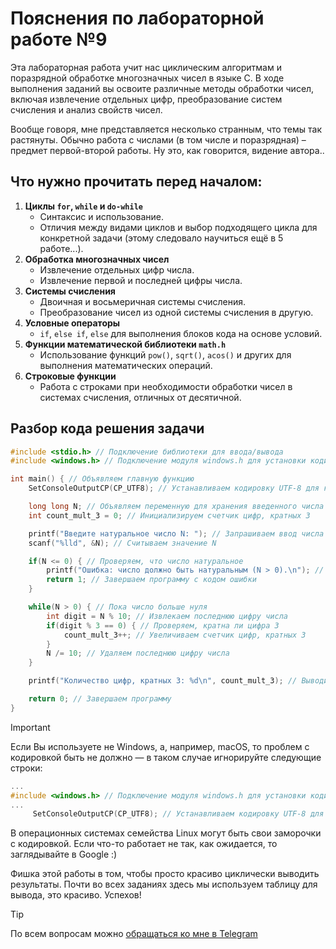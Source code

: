 # Пояснения по лабораторной работе №9

Эта лабораторная работа учит нас циклическим алгоритмам и поразрядной обработке многозначных чисел в языке C. В ходе выполнения заданий вы освоите различные методы обработки чисел, включая извлечение отдельных цифр, преобразование систем счисления и анализ свойств чисел.

Вообще говоря, мне представляется несколько странным, что темы так растянуты. Обычно работа с числами (в том числе и поразрядная) – предмет первой-второй работы. Ну это, как говорится, видение автора..

## Что нужно прочитать перед началом:
1. **Циклы `for`, `while` и `do-while`**
   - Синтаксис и использование.
   - Отличия между видами циклов и выбор подходящего цикла для конкретной задачи (этому следовало научиться ещё в 5 работе...).
2. **Обработка многозначных чисел**
   - Извлечение отдельных цифр числа.
   - Извлечение первой и последней цифры числа.
3. **Системы счисления**
   - Двоичная и восьмеричная системы счисления.
   - Преобразование чисел из одной системы счисления в другую.
4. **Условные операторы**
   - `if`, `else if`, `else` для выполнения блоков кода на основе условий.
5. **Функции математической библиотеки `math.h`**
   - Использование функций `pow()`, `sqrt()`, `acos()` и других для выполнения математических операций.
6. **Строковые функции**
   - Работа с строками при необходимости обработки чисел в системах счисления, отличных от десятичной.


## Разбор кода решения задачи

```c
#include <stdio.h> // Подключение библиотеки для ввода/вывода
#include <windows.h> // Подключение модуля windows.h для установки кодировки вывода

int main() { // Объявляем главную функцию
    SetConsoleOutputCP(CP_UTF8); // Устанавливаем кодировку UTF-8 для корректного отображения русских символов

    long long N; // Объявляем переменную для хранения введенного числа
    int count_mult_3 = 0; // Инициализируем счетчик цифр, кратных 3

    printf("Введите натуральное число N: "); // Запрашиваем ввод числа
    scanf("%lld", &N); // Считываем значение N

    if(N <= 0) { // Проверяем, что число натуральное
        printf("Ошибка: число должно быть натуральным (N > 0).\n"); // Выводим сообщение об ошибке
        return 1; // Завершаем программу с кодом ошибки
    }

    while(N > 0) { // Пока число больше нуля
        int digit = N % 10; // Извлекаем последнюю цифру числа
        if(digit % 3 == 0) { // Проверяем, кратна ли цифра 3
            count_mult_3++; // Увеличиваем счетчик цифр, кратных 3
        }
        N /= 10; // Удаляем последнюю цифру числа
    }

    printf("Количество цифр, кратных 3: %d\n", count_mult_3); // Выводим результат подсчета

    return 0; // Завершаем программу
}
```

> [!IMPORTANT]
> Если Вы используете не Windows, а, например, macOS, то проблем с кодировкой быть не должно — в таком случае игнорируйте следующие строки:
> ```c
> ...
> #include <windows.h> // Подключение модуля windows.h для установки кодировки вывода
> ...
>      SetConsoleOutputCP(CP_UTF8); // Устанавливаем кодировку UTF-8 для вывода в консоли русских символов: иначе будут иероглифы
> ```
>
> В операционных системах семейства Linux могут быть свои заморочки с кодировкой. Если что-то работает не так, как ожидается, то заглядывайте в Google :)

Фишка этой работы в том, чтобы просто красиво циклически выводить результаты. Почти во всех заданиях здесь мы используем таблицу для вывода, это красиво. Успехов!

> [!TIP]
> По всем вопросам можно [обращаться ко мне в Telegram](https://t.me/plunkzy)